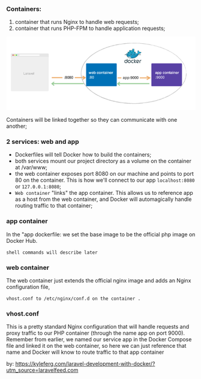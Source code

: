 ### Containers:
1. container that runs Nginx to handle web requests; 
2. container that runs PHP-FPM to handle application requests;

![alt text](images/docker-laravel-setup.png?raw=true "Title")

Containers will be linked together so they can communicate with one another;

### 2 services: web and app
- Dockerfiles will tell Docker how to build the containers;
- both services mount our project directory as a volume on the container at /var/www;
- the web container exposes port 8080 on our machine and points to port 80 on the container. 
  This is how we'll connect to our app `localhost:8080` or `127.0.0.1:8080`;
- `Web container` "links" the app container. 
  This allows us to reference app as a host from the web container, and Docker will 
  automagically handle routing traffic to that container; 

### app container

In the "app dockerfile: we set the base image to be the official php image on Docker Hub. 

    shell commands will describe later
    
### web container

The web container just extends the official nginx image and adds an Nginx configuration file,
    
    vhost.conf to /etc/nginx/conf.d on the container .

### vhost.conf
This is a pretty standard Nginx configuration that will handle requests and 
    proxy traffic to our PHP container (through the name app on port 9000). 
    Remember from earlier, we named our service app in the Docker Compose file and 
    linked it on the web container, so here we can just reference that name and 
    Docker will know to route traffic to that app container

by: 
    https://kyleferg.com/laravel-development-with-docker/?utm_source=laravelfeed.com